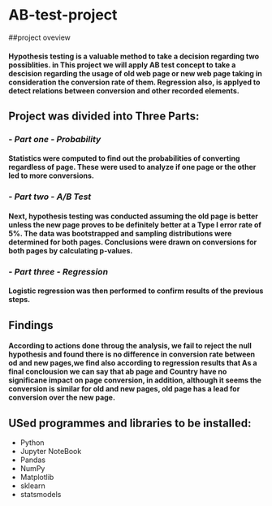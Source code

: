 # AB-test-project
##project oveview
#### Hypothesis testing is a valuable method to take a decision regarding two possiblities. in This project we will apply AB test concept to take a descision regarding the usage of old web page or new web page taking in consideration the conversion rate of them. Regression also, is applyed to detect relations between conversion and other recorded elements.

##  Project was divided into Three Parts:
### - ***Part one - Probability***
#### Statistics were computed to find out the probabilities of converting regardless of page. These were used to analyze if one page or the other led to more conversions.

### - ***Part two - A/B Test***
#### Next, hypothesis testing was conducted assuming the old page is better unless the new page proves to be definitely better at a Type I error rate of 5%. The data was bootstrapped and sampling distributions were determined for both pages. Conclusions were drawn on conversions for both pages by calculating p-values.

### - ***Part three - Regression***
#### Logistic regression was then performed to confirm results of the previous steps.
## Findings
#### According to actions done throug the analysis, we fail to reject the null hypothesis and found there is no difference in conversion rate between od and new pages,we find also according to regression results that As a final conclousion we can say that ab page and Country have no significane impact on page conversion, in addition, although it seems the conversion is similar for old and new pages, old page has a lead for conversion over the new page.

## USed programmes and libraries to be installed:
- Python
- Jupyter NoteBook
- Pandas
- NumPy
- Matplotlib
- sklearn
- statsmodels
